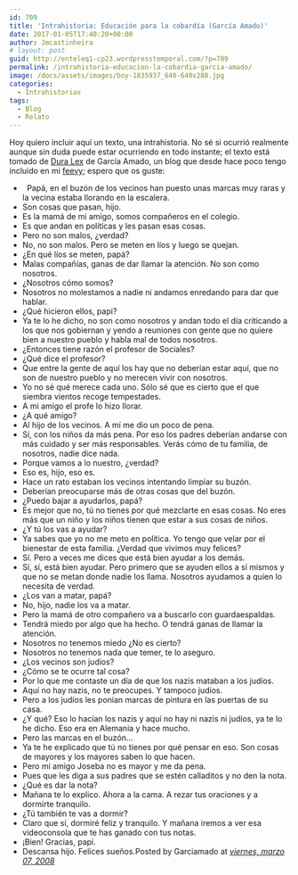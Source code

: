 ```yaml
---
id: 709
title: 'Intrahistoria: Educación para la cobardía (García Amado)'
date: 2017-01-05T17:40:20+00:00
author: Jmcastinheira
# layout: post
guid: http://enteleq1-cp23.wordpresstemporal.com/?p=709
permalink: /intrahistoria-educacion-la-cobardia-garcia-amado/
image: /docs/assets/images/boy-1835937_640-640x288.jpg
categories:
  - Intrahistorias
tags:
  - Blog
  - Relato
---
```

Hoy quiero incluir aquí un texto, una intrahistoria. No sé si ocurrió realmente aunque sin duda puede estar ocurriendo en todo instante; el texto está tomado de [Dura Lex](http://garciamado.blogspot.com) de García Amado, un blog que desde hace poco tengo incluido en mi [feevy](http://feevy.com/); espero que os guste:

  *   Papá, en el buzón de los vecinos han puesto unas marcas muy raras y la vecina estaba llorando en la escalera.
  * Son cosas que pasan, hijo.
  * Es la mamá de mi amigo, somos compañeros en el colegio.
  * Es que andan en políticas y les pasan esas cosas.
  * Pero no son malos, ¿verdad?
  * No, no son malos. Pero se meten en líos y luego se quejan.
  * ¿En qué líos se meten, papá?
  * Malas compañías, ganas de dar llamar la atención. No son como nosotros.
  * ¿Nosotros cómo somos?
  * Nosotros no molestamos a nadie ni andamos enredando para dar que hablar.
  * ¿Qué hicieron ellos, papi?
  * Ya te lo he dicho, no son como nosotros y andan todo el día criticando a los que nos gobiernan y yendo a reuniones con gente que no quiere bien a nuestro pueblo y habla mal de todos nosotros.
  * ¿Entonces tiene razón el profesor de Sociales?
  * ¿Qué dice el profesor?
  * Que entre la gente de aquí los hay que no deberían estar aquí, que no son de nuestro pueblo y no merecen vivir con nosotros.
  * Yo no sé qué merece cada uno. Sólo sé que es cierto que el que siembra vientos recoge tempestades.
  * A mi amigo el profe lo hizo llorar.
  * ¿A qué amigo?
  * Al hijo de los vecinos. A mí me dio un poco de pena.
  * Sí, con los niños da más pena. Por eso los padres deberían andarse con más cuidado y ser más responsables. Verás cómo de tu familia, de nosotros, nadie dice nada.
  * Porque vamos a lo nuestro, ¿verdad?
  * Eso es, hijo, eso es.
  * Hace un rato estaban los vecinos intentando limpiar su buzón.
  * Deberían preocuparse más de otras cosas que del buzón.
  * ¿Puedo bajar a ayudarlos, papá?
  * Es mejor que no, tú no tienes por qué mezclarte en esas cosas. No eres más que un niño y los niños tienen que estar a sus cosas de niños.
  * ¿Y tú los vas a ayudar?
  * Ya sabes que yo no me meto en política. Yo tengo que velar por el bienestar de esta familia. ¿Verdad que vivimos muy felices?
  * Sí. Pero a veces me dices que está bien ayudar a los demás.
  * Sí, sí, está bien ayudar. Pero primero que se ayuden ellos a sí mismos y que no se metan donde nadie los llama. Nosotros ayudamos a quien lo necesita de verdad.
  * ¿Los van a matar, papá?
  * No, hijo, nadie los va a matar.
  * Pero la mamá de otro compañero va a buscarlo con guardaespaldas.
  * Tendrá miedo por algo que ha hecho. O tendrá ganas de llamar la atención.
  * Nosotros no tenemos miedo ¿No es cierto?
  * Nosotros no tenemos nada que temer, te lo aseguro.
  * ¿Los vecinos son judíos?
  * ¿Cómo se te ocurre tal cosa?
  * Por lo que me contaste un día de que los nazis mataban a los judíos.
  * Aquí no hay nazis, no te preocupes. Y tampoco judíos.
  * Pero a los judíos les ponían marcas de pintura en las puertas de su casa.
  * ¿Y qué? Eso lo hacían los nazis y aquí no hay ni nazis ni judíos, ya te lo he dicho. Eso era en Alemania y hace mucho.
  * Pero las marcas en el buzón&#8230;
  * Ya te he explicado que tú no tienes por qué pensar en eso. Son cosas de mayores y los mayores saben lo que hacen.
  * Pero mi amigo Joseba no es mayor y me da pena.
  * Pues que les diga a sus padres que se estén calladitos y no den la nota.
  * ¿Qué es dar la nota?
  * Mañana te lo explico. Ahora a la cama. A rezar tus oraciones y a dormirte tranquilo.
  * ¿Tú también te vas a dormir?
  * Claro que sí, dormiré feliz y tranquilo. Y mañana iremos a ver esa videoconsola que te has ganado con tus notas.
  * ¡Bien! Gracias, papi.
  * Descansa hijo. Felices sueños.Posted by Garciamado at _[viernes, marzo 07, 2008](http://garciamado.blogspot.com/2008/03/educacin-para-la-cobarda.html "permanent link")_